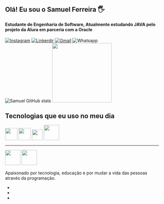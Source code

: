 ## Olá! Eu sou o Samuel Ferreira 🖐️

<h4>Estudante de Engenharia de Software, Atualmente estudando JAVA pelo projeto da Alura em parceria com a Oracle</h4>

[![Instagram](https://img.shields.io/badge/Instagram-E4405F?style=for-the-badge&logo=instagram&logoColor=white)](https://instagram.com/samueldevjr)
[![Linkerdir](https://img.shields.io/badge/LinkedIn-0077B5?style=for-the-badge&logo=linkedin&logoColor=white)](https://www.linkedin.com/in/samueldeveloperjr/)
[![Gmail](https://img.shields.io/badge/Gmail-D14836?style=for-the-badge&logo=gmail&logoColor=white)](mailto:samuelpersista@gmail.com)
![Whatsapp](https://img.shields.io/badge/WhatsApp-25D366?style=for-the-badge&logo=whatsapp&logoColor=white)
<br>![Samuel GitHub stats](https://github-readme-stats.vercel.app/api?username=samuelinfor&show_icons=true&theme=dark&count_private=true)
  <img height="195px" src="https://github-readme-stats.vercel.app/api/top-langs/?username=samuelinfor&layout=light&langs_count=7&theme=cobalt"/>

## Tecnologias que eu uso no meu dia

<div style="display: inline_block">
  <img width="40px" height="40px" src="https://cdn.jsdelivr.net/gh/devicons/devicon/icons/html5/html5-original-wordmark.svg" />  
  <img width="40px" height="40px" src="https://cdn.jsdelivr.net/gh/devicons/devicon/icons/css3/css3-original-wordmark.svg" />
  <img width="35px" height="35px" src="https://cdn.jsdelivr.net/gh/devicons/devicon/icons/javascript/javascript-original.svg" />
  <img width="50px" height="50px" src="https://cdn.jsdelivr.net/gh/devicons/devicon/icons/java/java-original-wordmark.svg" />
  <hr>        
  
  <img width="50px" height="50px" src="https://cdn.jsdelivr.net/gh/devicons/devicon/icons/linux/linux-original.svg" />
  <img width="50px" height="50px" src="https://cdn.jsdelivr.net/gh/devicons/devicon/icons/debian/debian-plain.svg" />
                        
</div>

Apaixonado por tecnologia, educação e por mudar a vida das pessoas através da programação.

-
-
-
